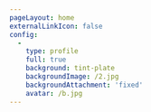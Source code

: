 ```yaml
---
pageLayout: home
externalLinkIcon: false
config:
  -
    type: profile
    full: true
    background: tint-plate
    backgroundImage: /2.jpg
    backgroundAttachment: 'fixed'
    avatar: /b.jpg
---
```

